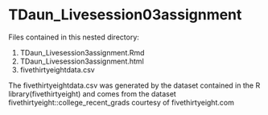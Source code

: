 # TDaun_Livesession03assignment
Files contained in this nested directory:
1. TDaun_Livesession3assignment.Rmd
2. TDaun_Livesession3assignment.html
3. fivethirtyeightdata.csv

The fivethirtyeightdata.csv was generated by the dataset contained in the R library(fivethirtyeight)
and comes from the dataset fivethirtyeight::college_recent_grads courtesy of fivethirtyeight.com 
